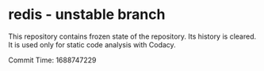 # redis - unstable branch

This repository contains frozen state of the repository.
Its history is cleared. It is used only for static code
analysis with Codacy.

Commit Time: 1688747229